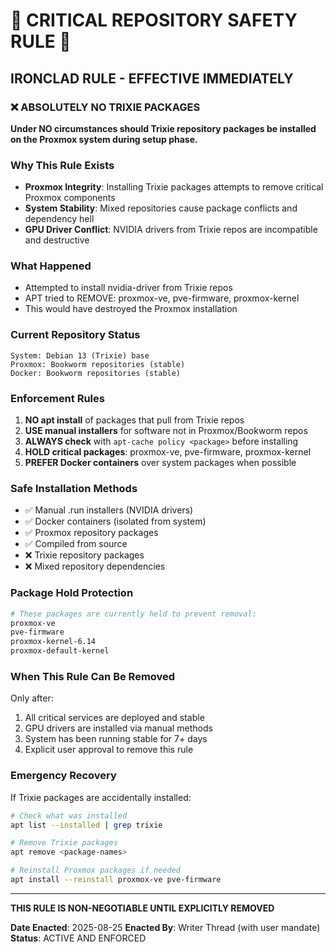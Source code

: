 # 🚨 CRITICAL REPOSITORY SAFETY RULE 🚨

## IRONCLAD RULE - EFFECTIVE IMMEDIATELY

### ❌ ABSOLUTELY NO TRIXIE PACKAGES
**Under NO circumstances should Trixie repository packages be installed on the Proxmox system during setup phase.**

### Why This Rule Exists
- **Proxmox Integrity**: Installing Trixie packages attempts to remove critical Proxmox components
- **System Stability**: Mixed repositories cause package conflicts and dependency hell
- **GPU Driver Conflict**: NVIDIA drivers from Trixie repos are incompatible and destructive

### What Happened
- Attempted to install nvidia-driver from Trixie repos
- APT tried to REMOVE: proxmox-ve, pve-firmware, proxmox-kernel
- This would have destroyed the Proxmox installation

### Current Repository Status
```
System: Debian 13 (Trixie) base
Proxmox: Bookworm repositories (stable)
Docker: Bookworm repositories (stable)
```

### Enforcement Rules
1. **NO apt install** of packages that pull from Trixie repos
2. **USE manual installers** for software not in Proxmox/Bookworm repos
3. **ALWAYS check** with `apt-cache policy <package>` before installing
4. **HOLD critical packages**: proxmox-ve, pve-firmware, proxmox-kernel
5. **PREFER Docker containers** over system packages when possible

### Safe Installation Methods
- ✅ Manual .run installers (NVIDIA drivers)
- ✅ Docker containers (isolated from system)
- ✅ Proxmox repository packages
- ✅ Compiled from source
- ❌ Trixie repository packages
- ❌ Mixed repository dependencies

### Package Hold Protection
```bash
# These packages are currently held to prevent removal:
proxmox-ve
pve-firmware
proxmox-kernel-6.14
proxmox-default-kernel
```

### When This Rule Can Be Removed
Only after:
1. All critical services are deployed and stable
2. GPU drivers are installed via manual methods
3. System has been running stable for 7+ days
4. Explicit user approval to remove this rule

### Emergency Recovery
If Trixie packages are accidentally installed:
```bash
# Check what was installed
apt list --installed | grep trixie

# Remove Trixie packages
apt remove <package-names>

# Reinstall Proxmox packages if needed
apt install --reinstall proxmox-ve pve-firmware
```

---

**THIS RULE IS NON-NEGOTIABLE UNTIL EXPLICITLY REMOVED**

**Date Enacted**: 2025-08-25
**Enacted By**: Writer Thread (with user mandate)
**Status**: ACTIVE AND ENFORCED
